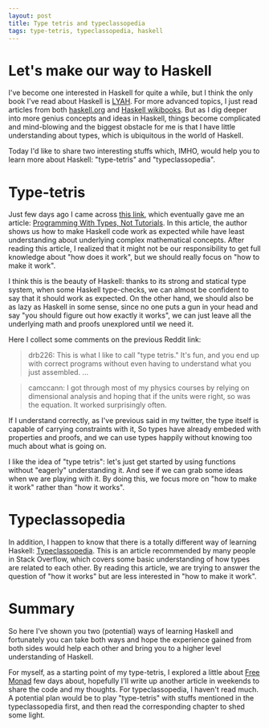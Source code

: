 ```yaml
---
layout: post
title: Type tetris and typeclassopedia
tags: type-tetris, typeclassopedia, haskell
---
```


# Let\'s make our way to Haskell

I\'ve become one interested in Haskell for quite a while,
but I think the only book I\'ve read about Haskell is
[LYAH](http://learnyouahaskell.com/). For more advanced topics,
I just read articles from both
[haskell.org](http://www.haskell.org/haskellwiki/Introduction)
and
[Haskell wikibooks](https://en.wikibooks.org/wiki/Haskell).
But as I dig deeper into more genius concepts and ideas in Haskell,
things become complicated and mind-blowing and the biggest obstacle
for me is that I have little understanding about types,
which is ubiquitous in the world of Haskell.

Today I\'d like to share two interesting stuffs which, IMHO,
would help you to learn more about Haskell: "type-tetris" and "typeclassopedia".

# Type-tetris

Just few days ago I came across
[this link](http://www.reddit.com/r/haskell/comments/1yvfmc/programming_with_types_not_tutorials/), which eventually gave me an article:
[Programming With Types, Not Tutorials](https://www.fpcomplete.com/user/chowells79/types-not-tutorials).
In this article, the author shows us how to make Haskell code work as expected
while have least understanding about
underlying complex mathematical concepts.
After reading this article, I realized that
it might not be our responsibility to get full knowledge about
"how does it work",
but we should really focus on "how to make it work".

I think this is the beauty of Haskell: thanks to its strong and statical type system,
when some Haskell type-checks,
we can almost be confident to say that it should work as expected.
On the other hand, we should also be as lazy as Haskell in some sense,
since no one puts a gun in your head and say
"you should figure out how exactly it works", we can just leave all the
underlying math and proofs unexplored until we need it.

Here I collect some comments on the previous Reddit link:

> drb226: This is what I like to call "type tetris."
> It\'s fun, and you end up with correct programs
> without even having to understand what you just assembled. ...

> camccann: I got through most of my physics courses
> by relying on dimensional analysis and hoping that
> if the units were right, so was the equation.
> It worked surprisingly often.

If I understand correctly, as I\'ve previous said in my twitter,
the type itself is capable of carrying constraints with it,
So types have already embeded with properties and proofs,
and we can use types happily
without knowing too much about what is going on.

I like the idea of "type tetris": let\'s just get started
by using functions without "eagerly" understanding it.
And see if we can grab some ideas when we are playing with it.
By doing this, we focus more on "how to make it work" rather
than "how it works".

# Typeclassopedia

In addition, I happen to know that
there is a totally different way of learning Haskell:
[Typeclassopedia](http://www.haskell.org/haskellwiki/Typeclassopedia).
This is an article recommended by many people in Stack Overflow,
which covers some basic understanding of how types are related to each other.
By reading this article, we are trying to answer the question of
"how it works" but are less interested in "how to make it work".

# Summary

So here I\'ve shown you two (potential) ways of learning Haskell
and fortunately you can take both ways and hope the experience
gained from both sides would help each other and bring you to
a higher level understanding of Haskell.

For myself, as a starting point of my type-tetris,
I explored a little about
[Free Monad](http://stackoverflow.com/questions/13352205/what-are-free-monads)
few days about, hopefully I\'ll write up another article in weekends
to share the code and my thoughts.
For typeclassopedia, I haven\'t read much. A potential plan would be
to play "type-tetris" with stuffs mentioned in the typeclassopedia first,
and then read the corresponding chapter to shed some light.
